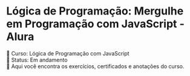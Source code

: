 # Lógica de Programação: Mergulhe em Programação com JavaScript - Alura

📘 Curso: Lógica de Programação com JavaScript  
📌 Status: Em andamento  
📄 Aqui você encontra os exercícios, certificados e anotações do curso.
